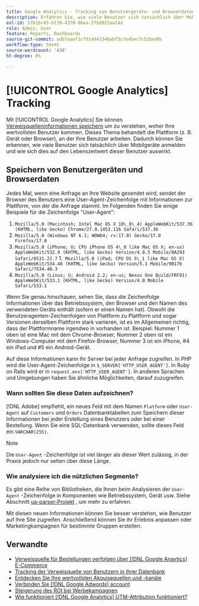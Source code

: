 ```yaml
---
title: Google Analytics - Tracking von Benutzergeräte- und Browserdaten in Ihrer Datenbank
description: Erfahren Sie, wie viele Benutzer sich tatsächlich über Mobilgeräte anmelden und wie sich dies auf den Lebenszeitwert dieser Benutzer auswirkt.
exl-id: 57b1bc45-b139-4370-86ea-2fbd021aa14d
role: Admin, User
feature: Reports, Dashboards
source-git-commit: adb7aaef1cf914d43348abf5c7e4bec7c51bed0c
workflow-type: tm+mt
source-wordcount: '430'
ht-degree: 0%

---
```


# [!UICONTROL Google Analytics] Tracking

Mit [!UICONTROL Google Analytics] Sie können [Verweisquelleninformationen speichern](../analysis/google-track-user-acq.md) um zu verstehen, woher Ihre wertvollsten Benutzer kommen. Dieses Thema behandelt die Plattform (z. B. Gerät oder Browser), an der Ihre Benutzer arbeiten. Dadurch können Sie erkennen, wie viele Benutzer sich tatsächlich über Mobilgeräte anmelden und wie sich dies auf den Lebenszeitwert dieser Benutzer auswirkt.

## Speichern von Benutzergeräten und Browserdaten

Jedes Mal, wenn eine Anfrage an Ihre Website gesendet wird, sendet der Browser des Benutzers eine User-Agent-Zeichenfolge mit Informationen zur Plattform, von der die Anfrage stammt. Im Folgenden finden Sie einige Beispiele für die Zeichenfolge &quot;User-Agent&quot;:

1. `Mozilla/5.0 (Macintosh; Intel Mac OS X 10\_8\_4) AppleWebKit/537.36 (KHTML, like Gecko) Chrome/27.0.1453.116 Safari/537.36`
1. `Mozilla/5.0 (Windows NT 6.1; WOW64; rv:17.0) Gecko/17.0 Firefox/17.0`
1. `Mozilla/5.0 (iPhone; U; CPU iPhone OS 4\_0 like Mac OS X; en-us) AppleWebKit/532.9 (KHTML, like Gecko) Version/4.0.5 Mobile/8A293 Safari/6531.22.7`
1.` Mozilla/5.0 (iPad; CPU OS 5\_1 like Mac OS X) AppleWebKit/534.46 (KHTML, like Gecko) Version/5.1 Mobile/9B176 Safari/7534.48.3`
1. `Mozilla/5.0 (Linux; U; Android 2.2; en-us; Nexus One Build/FRF91) AppleWebKit/533.1 (KHTML, like Gecko) Version/4.0 Mobile Safari/533.1`

Wenn Sie genau hinschauen, sehen Sie, dass die Zeichenfolge Informationen über das Betriebssystem, den Browser und den Namen des verwendeten Geräts enthält (sofern er einen Namen hat). Obwohl die Benutzeragenten-Zeichenfolgen von Plattform zu Plattform und sogar Versionen derselben Plattform stark variieren, ist es im Allgemeinen richtig, dass der Plattformname irgendwo in vorhanden ist. Beispiel: Nummer 1 oben ist eine Mac mit dem Chrome-Browser, Nummer 2 oben ist ein Windows-Computer mit dem Firefox-Browser, Nummer 3 ist ein iPhone, #4 ein iPad und #5 ein Android-Gerät.

Auf diese Informationen kann Ihr Server bei jeder Anfrage zugreifen. In PHP wird die User-Agent-Zeichenfolge in `$_SERVER['HTTP_USER_AGENT']`. In Ruby on Rails wird er in `request.env['HTTP_USER_AGENT']`. In anderen Sprachen und Umgebungen haben Sie ähnliche Möglichkeiten, darauf zuzugreifen.

### Wann sollten Sie diese Daten aufzeichnen?

[!DNL Adobe] empfiehlt, ein neues Feld mit dem Namen `Platform` oder `User-Agent` auf `Customers` und `Orders` Datenbanktabellen zum Speichern dieser Informationen bei jeder Erstellung eines Benutzers oder bei einer Bestellung. Wenn Sie eine SQL-Datenbank verwenden, sollte dieses Feld ein `VARCHAR(255)`. 

>[!NOTE]
>
>Die `User-Agent` -Zeichenfolge ist viel länger als dieser Wert zulässig, in der Praxis jedoch nur selten über diese Länge.

### Wie analysiere ich die nützlichen Segmente?

Es gibt eine Reihe von Bibliotheken, die Ihnen beim Analysieren der `User-Agent` -Zeichenfolge in Komponenten wie Betriebssystem, Gerät usw. Siehe Abschnitt [ua-parser-Projekt](https://github.com/tobie/ua-parser) , um mehr zu erfahren.

Mit diesen neuen Informationen können Sie besser verstehen, wie Benutzer auf Ihre Site zugreifen. Anschließend können Sie ihr Erlebnis anpassen oder Marketingkampagnen für bestimmte Gruppen erstellen.

## Verwandte

* [Verweisquelle für Bestellungen verfolgen über [!DNL Google Anaytics] E-Commerce](../importing-data/integrations/google-ecommerce.md)
* [Tracking der Verweisquelle von Benutzern in Ihrer Datenbank](../analysis/google-track-user-acq.md)
* [Entdecken Sie Ihre wertvollsten Akquisequellen und -kanäle](../analysis/most-value-source-channel.md)
* [Verbinden Sie [!DNL Google Adwords] account](../importing-data/integrations/google-adwords.md)
* [Steigerung des ROI bei Werbekampagnen](../analysis/roi-ad-camp.md)
* [Wie funktioniert [!DNL Google Analytics] UTM-Attribution funktioniert?](../analysis/utm-attributes.md)
